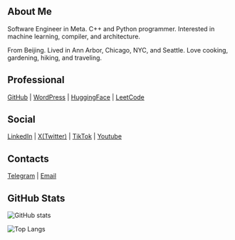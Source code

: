 ## About Me

Software Engineer in Meta. C++ and Python programmer. Interested in machine learning, compiler, and architecture.

From Beijing. Lived in Ann Arbor, Chicago, NYC, and Seattle. Love cooking, gardening, hiking, and traveling.

## Professional
[GitHub](https://github.com/levendlee) | [WordPress](https://levendlee.wordpress.com) | [HuggingFace](https://huggingface.co/levendlee) | [LeetCode](https://leetcode.com/levendlee)

## Social
[LinkedIn](https://www.linkedin.com/in/shikaili/) | [X(Twitter)](https://x.com/levendlee) | [TikTok](https://www.tiktok.com/@levendlee) | [Youtube](https://www.youtube.com/@levendlee)

## Contacts
[Telegram](https://t.me/levendlee) | [Email](mailto:levedlee@gmail.com)

## GitHub Stats

![GitHub stats](https://github-readme-stats.vercel.app/api?username=levendlee&include_all_commits=true&theme=algolia&rank_icon=github)
                  
![Top Langs](https://github-readme-stats.vercel.app/api/top-langs/?username=levendlee&size_weight=0.5&count_weight=0.5&theme=algolia&exclude_repo=ml-basics&layout=compact)

<!--
**levendlee/levendlee** is a ✨ _special_ ✨ repository because its `README.md` (this file) appears on your GitHub profile.

Here are some ideas to get you started:

- 🔭 I’m currently working on ...
- 🌱 I’m currently learning ...
- 👯 I’m looking to collaborate on ...
- 🤔 I’m looking for help with ...
- 💬 Ask me about ...
- 📫 How to reach me: ...
- 😄 Pronouns: ...
- ⚡ Fun fact: ...
-->
